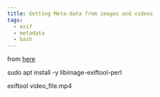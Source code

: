 ```yaml
---
title: Getting Meta-data from images and videos
tags:
  - exif
  - metadata
  - bash
---
```


from [here](https://unix.stackexchange.com/questions/131186/get-metadata-from-a-video-in-the-terminal)


sudo apt install -y libimage-exiftool-perl

exiftool video_file.mp4 